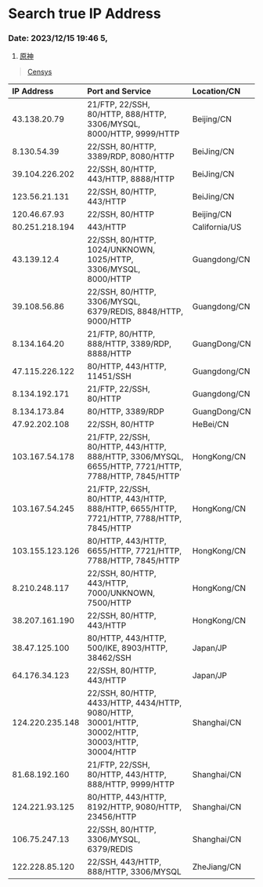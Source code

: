 # Search true IP Address

### Date: 2023/12/15 19:46 5,

1. [原神](https://ys.mihoyo.com/)
> [Censys](https://search.censys.io/search?resource=hosts&sort=RELEVANCE&per_page=25&virtual_hosts=EXCLUDE&q=ys.mihoyo.com)

| IP Address      | Port and Service                                                                                    | Location/CN   |
| :---            | :---                                                                                                | :---          |
| 43.138.20.79    | 21/FTP, 22/SSH, 80/HTTP, 888/HTTP, 3306/MYSQL, 8000/HTTP, 9999/HTTP                                 | Beijing/CN    |
| 8.130.54.39     | 22/SSH, 80/HTTP, 3389/RDP, 8080/HTTP                                                                | BeiJing/CN    |
| 39.104.226.202  | 22/SSH, 80/HTTP, 443/HTTP, 8888/HTTP                                                                | BeiJing/CN    |
| 123.56.21.131   | 22/SSH, 80/HTTP, 443/HTTP                                                                           | BeiJing/CN    |
| 120.46.67.93    | 22/SSH, 80/HTTP                                                                                     | Beijing/CN    |
| 80.251.218.194  | 443/HTTP                                                                                            | California/US |
| 43.139.12.4     | 22/SSH, 80/HTTP, 1024/UNKNOWN, 1025/HTTP, 3306/MYSQL, 8000/HTTP                                     | Guangdong/CN  |
| 39.108.56.86    | 22/SSH, 80/HTTP, 3306/MYSQL, 6379/REDIS, 8848/HTTP, 9000/HTTP                                       | Guangdong/CN  |
| 8.134.164.20    | 21/FTP, 80/HTTP, 888/HTTP, 3389/RDP, 8888/HTTP                                                      | GuangDong/CN  |
| 47.115.226.122  | 80/HTTP, 443/HTTP, 11451/SSH                                                                        | Guangdong/CN  |
| 8.134.192.171   | 21/FTP, 22/SSH, 80/HTTP                                                                             | Guangdong/CN  |
| 8.134.173.84    | 80/HTTP, 3389/RDP                                                                                   | GuangDong/CN  |
| 47.92.202.108   | 22/SSH, 80/HTTP                                                                                     | HeBei/CN      |
| 103.167.54.178  | 21/FTP, 22/SSH, 80/HTTP, 443/HTTP, 888/HTTP, 3306/MYSQL, 6655/HTTP, 7721/HTTP, 7788/HTTP, 7845/HTTP | HongKong/CN   |
| 103.167.54.245  | 21/FTP, 22/SSH, 80/HTTP, 443/HTTP, 888/HTTP, 6655/HTTP, 7721/HTTP, 7788/HTTP, 7845/HTTP             | HongKong/CN   |
| 103.155.123.126 | 80/HTTP, 443/HTTP, 6655/HTTP, 7721/HTTP, 7788/HTTP, 7845/HTTP                                       | HongKong/CN   |
| 8.210.248.117   | 22/SSH, 80/HTTP, 443/HTTP, 7000/UNKNOWN, 7500/HTTP                                                  | HongKong/CN   |
| 38.207.161.190  | 22/SSH, 80/HTTP, 443/HTTP                                                                           | HongKong/CN   |
| 38.47.125.100   | 80/HTTP, 443/HTTP, 500/IKE, 8903/HTTP, 38462/SSH                                                    | Japan/JP      |
| 64.176.34.123   | 22/SSH, 80/HTTP, 443/HTTP                                                                           | Japan/JP      |
| 124.220.235.148 | 22/SSH, 80/HTTP, 4433/HTTP, 4434/HTTP, 9080/HTTP, 30001/HTTP, 30002/HTTP, 30003/HTTP, 30004/HTTP    | Shanghai/CN   |
| 81.68.192.160   | 21/FTP, 22/SSH, 80/HTTP, 443/HTTP, 888/HTTP, 9999/HTTP                                              | Shanghai/CN   |
| 124.221.93.125  | 80/HTTP, 443/HTTP, 8192/HTTP, 9080/HTTP, 23456/HTTP                                                 | Shanghai/CN   |
| 106.75.247.13   | 22/SSH, 80/HTTP, 3306/MYSQL, 6379/REDIS                                                             | Shanghai/CN   |
| 122.228.85.120  | 22/SSH, 443/HTTP, 888/HTTP, 3306/MYSQL                                                              | ZheJiang/CN   |

